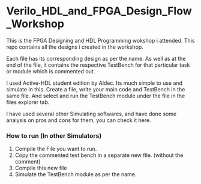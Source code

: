 # Verilo_HDL_and_FPGA_Design_Flow_Workshop

This is the FPGA Designing and HDL Programming wokshop i attended. This repo contains all the designs i created in the workshop.

Each file has its corresponding design as per the name. As well as at the end of the file, it contains the respective TestBench for that particular task or module which is commented out.

I used Active-HDL student edition by Aldec. Its much simple to use and simulate in this. Create a file, write your main code and TestBench in the same file. And select and run the TestBench module under the file in the files explorer tab.

I have used several other Simulating softwares, and have done some analysis on pros and cons for them, you can check it here.

### How to run (In other Simulators)
1. Compile the File you want to run.
2. Copy the commented test bench in a separate new file. (without the comment)
3. Compile this new file
4. Simulate the TestBench module as per the name.
